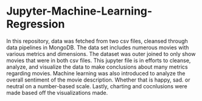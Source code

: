 # Jupyter-Machine-Learning-Regression
In this repository, data was fetched from two csv files, cleansed through data pipelines in MongoDB. The data set includes numerous movies with various metrics and dimensions. The dataset was outer joined to only show movies that were in both csv files. This jupyter file is in efforts to cleanse, analyze, and visualize the data to make conclusions about many metrics regarding movies. Machine learning was also introduced to analyze the overall sentiment of the movie description. Whether that is happy, sad. or neutral on a number-based scale. Lastly, charting and cocnlusions were made based off the visualizations made. 
